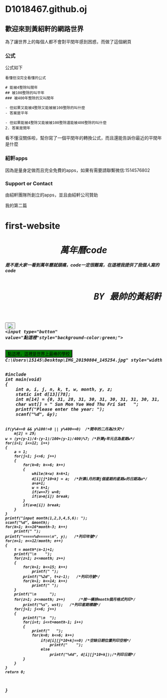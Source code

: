 # D1018467.github.oj
## 歡迎來到黃紹軒的網路世界

為了讓世界上的每個人都不會對平閏年感到困惑，而做了這個網頁

### 公式

公式如下

```公式
看懂但沒完全看懂的公式

# 能被4整除叫閏年
## 被100整除的叫平年
### 被400年整除的又叫閏年

- 但如果又能被4整除又能被被100整除的叫什麼
- 答案是平年

- 但如果能被4整除又能被被100整除還能被400整除的叫什麼
2. 答案是閏年

```

看不懂沒關係啦，幫你寫了一個平閏年的轉換公式，而且還能告訴你最近的平閏年是什麼

### 紹軒apps

因為是量身定做而且完全免費的apps，如果有需要請聯繫微信:1514576802

### Support or Contact

由紹軒團隊所創立的apps，並且由紹軒公司贊助



















我的第二篇
# first-website
<head><strong><em><div style="text-align:center;"><h1>萬年曆code</h1></div>
是不是大家一看到萬年曆就頭痛，code一定很難寫，在這裡我提供了我個人寫的code
<pre><div style="text-align:right;"><h1>BY 最帥的黃紹軒</h1></div>

<a href="https://zh.wikipedia.org/wiki/%E4%B8%9C%E8%8E%9E%E5%8F%B0%E5%95%86%E5%AD%90%E5%BC%9F%E5%AD%A6%E6%A0%A1"><button type="button"><img src="https://tse1.mm.bing.net/th?id=OIP.1nQw_THYsREpNFeMKb7DRgHaHa&pid=Api&P=0&w=154&h=154" border="0"></button></a>
<input type="button" value="點這裡"style="background-color:green;">

<input type="button" value="點這裡，這裡是世界上最棒的學校" style="background-color:green;" onclick="location.href='https://www.fcu.edu.tw/'">
C:\Users\15145\Desktop\IMG_20190804_145254.jpg" style="width:360px;height:400px;




<p>#include <stdio.h>
int main(void)
{
    int a, i, j, n, k, t, w, month, y, z;
    static int d[13][78];
    int m[14] = {0, 31, 28, 31, 30, 31, 30, 31, 31, 30, 31, 30, 31};
    char wst[] = " Sun Mon Yue Wed Thu Fri Sat   ";
    printf("Please enter the year: ");
    scanf("%d", &y);

    if(y%4==0 && y%100!=0 || y%400==0)  /*閏年的二月為29天*/
        m[2] = 29;
    w = (y+(y-1)/4-(y-1)/100+(y-1)/400)%7; /*計算y年元旦為星期w*/
    for(i=1; i<=12; i++)
    {
        a = 1;
        for(j=1; j<=6; j++)
        {
            for(k=0; k<=6; k++)
            {
                while(k<w) k=k+1;
                d[i][j*10+k] = a;  /*計算i月的第j個星期的星期w的日期為a*/
                a=a+1;
                w = k+1;
                if(w==7) w=0;
                if(a>m[i]) break;
            }
            if(a>m[i]) break;
        }
    }
    printf("input month(1,2,3,4,5,6): ");
    scanf("%d", &month);
    for(k=1; k<=16*month-3; k++)
        printf(" ");
    printf("=====%d=====\n", y);   /*列印年號*/
    for(n=1; n<=12/month; n++)
    {
        t = month*(n-1)+1;
        printf("\n    ");
        for(z=1; z<=month; z++)
        {
            for(k=1; k<=15; k++)
                printf(" ");
            printf("%2d", t+z-1);   /*列印月號*/
            for(k=1; k<=14; k++)
                printf(" ");
        }
        printf("\n      ");
        for(z=1; z<=month; z++)      /*按一橫排month個月格式列印*/
            printf("%s", wst);   /*列印星期標題*/
        for(j=1; j<=6; j++)
        {
            printf("\n  ");
            for(i=t; i<=t+month-1; i++)
            {
                printf("   ");
                for(k=0; k<=6; k++)
                    if(d[i][j*10+k]==0) /*空缺日期位置列印空格*/
                        printf("    ");
                    else
                        printf("%4d", d[i][j*10+k]);/*列印日期*/
            }
        }
    }
    return 0;
}
